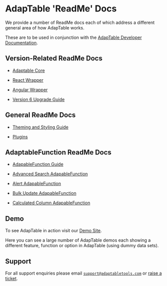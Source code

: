# AdapTable 'ReadMe' Docs

We provide a number of ReadMe docs each of which address a different general area of how AdapTable works.

These are to be used in conjunction with the [AdapTable Developer Documentation](https://api.adaptabletools.com).

## Version-Related ReadMe Docs
 
 - [Adaptable Core](../README.md)

 - [React Wrapper](../../../packages/adaptable-react-aggrid/README.md)
  
 - [Angular Wrapper](../../../packages/adaptable-ng-aggrid/README.md)
 
 - [Version 6 Upgrade Guide](./upgrade-guide.md)

 
## General ReadMe Docs
 
 - [Theming and Styling Guide](./adaptable-theming-guide.md)
 
 - [Plugins](../../../packages/plugins/README.md)
 

## AdaptableFunction ReadMe Docs

- [AdapableFunction Guide](./adaptable-functions-guide.md)

- [Advanced Search AdapableFunction](./Functions/adavanced_search_function.md)

- [Alert AdapableFunction](./Functions/alert_function.md)

- [Bulk Update AdapableFunction](./Functions/bulk_update_function.md)

- [Calculated Column AdapableFunction](./Functions/calculated_column_function.md)

## Demo

To see AdapTable in action visit our [Demo Site](https://demo.adaptabletools.com).  

Here you can see a large number of AdapTable demos each showing a different feature, function or option in AdapTable (using dummy data sets).

## Support

For all support enquiries please email [`support@adaptabletools.com`](mailto:support@adaptabletools.com) or [raise a ticket](https://adaptabletools.zendesk.com/hc/en-us/requests/new).
